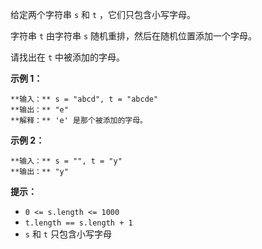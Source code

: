 给定两个字符串 `s` 和 `t` ，它们只包含小写字母。

字符串 `t` 由字符串 `s` 随机重排，然后在随机位置添加一个字母。

请找出在 `t` 中被添加的字母。



**示例 1：**

    
    
    **输入：** s = "abcd", t = "abcde"
    **输出：** "e"
    **解释：** 'e' 是那个被添加的字母。
    

**示例 2：**

    
    
    **输入：** s = "", t = "y"
    **输出：** "y"
    



**提示：**

  * `0 <= s.length <= 1000`
  * `t.length == s.length + 1`
  * `s` 和 `t` 只包含小写字母

